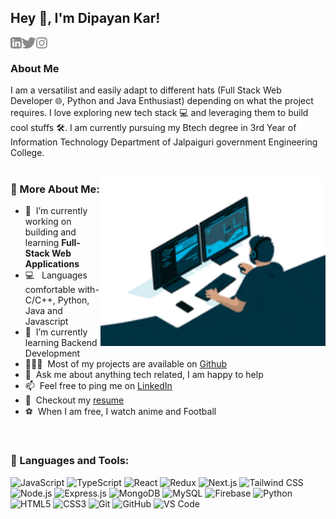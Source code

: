 ## Hey 👋, I'm Dipayan Kar!
<a href='https://www.linkedin.com/in/dipayan-kar-0b887b22b/'><img align='left' alt="linkedin" src="https://github.com/R3d-Dr4g0n/R3d-Dr4g0n/blob/main/assets/linkedin.svg" height='18px'/></a>
<a href='https://x.com/St3r0idalAp3'><img align='left' alt="twitter" src="https://github.com/R3d-Dr4g0n/R3d-Dr4g0n/blob/main/assets/twitter.svg" height='18px'/></a>
<a href='https://www.instagram.com/_dipayan_kar_/'><img align='left' alt="Instagram" src="https://github.com/R3d-Dr4g0n/R3d-Dr4g0n/blob/main/assets/instagram.svg" height='18px'/></a>

<br>

### About Me
I am a versatilist and easily adapt to different hats (Full Stack Web Developer 🌐, Python and Java Enthusiast) depending on what the project requires. I love exploring new tech stack 💻 and leveraging them to build cool stuffs 🛠️. I am currently pursuing my Btech degree in 3rd Year of Information Technology Department of Jalpaiguri government Engineering College.
<br/>
<br/>

<img align="right" alt="GIF" src="https://github.com/R3d-Dr4g0n/R3d-Dr4g0n/blob/main/personal%20pic/200w.gif" width="360px"/>
  
### 🧐 More About Me:

- 🔭 &nbsp;I’m currently working on building and learning **Full-Stack Web Applications**
- 💻 &nbsp; Languages comfortable with- C/C++, Python, Java and Javascript
- 🌱 &nbsp;I’m currently learning Backend Development
- 👨🏻‍💻 &nbsp;Most of my projects are available on [Github]([https://github.com/R3d-Dr4g0n?tab=repositories])
- 💬 &nbsp;Ask me about anything tech related, I am happy to help
- 📫 &nbsp;Feel free to ping me on [LinkedIn](https://www.linkedin.com/in/dipayan-kar-0b887b22b/)
- 📝 &nbsp;Checkout my [resume](https://drive.google.com/file/d/1AXCdZCH_U3Cj9AgowfO_crOWYyEaMiQM/view?usp=sharing)
- ⚽ &nbsp;When I am free, I watch anime and Football

<br>

### 🔨 Languages and Tools:
![JavaScript](https://img.shields.io/badge/-JavaScript-black?style=flat-square&logo=javascript)
![TypeScript](https://img.shields.io/badge/-TypeScript-black?style=flat-square&logo=typescript)
![React](https://img.shields.io/badge/-React-black?style=flat-square&logo=react)
![Redux](https://img.shields.io/badge/-Redux-black?style=flat-square&logo=redux)
![Next.js](https://img.shields.io/badge/-Next.js-black?style=flat-square&logo=next.js)
![Tailwind CSS](https://img.shields.io/badge/-Tailwind%20CSS-black?style=flat-square&logo=tailwind-css)
![Node.js](https://img.shields.io/badge/-Node.js-black?style=flat-square&logo=Node.js)
![Express.js](https://img.shields.io/badge/Express.js-000000?style=flat-square&logo=express&logoColor=white)
![MongoDB](https://img.shields.io/badge/MongoDB-000000?style=flat-square&logo=mongodb&logoColor=47A248)
![MySQL](https://img.shields.io/badge/-MySQL-black?style=flat-square&logo=mysql)
![Firebase](https://img.shields.io/badge/-Firebase-black?style=flat-square&logo=firebase)
![Python](https://img.shields.io/badge/-Python-black?style=flat-square&logo=python)
![HTML5](https://img.shields.io/badge/-HTML5-black?style=flat-square&logo=html5)
![CSS3](https://img.shields.io/badge/-CSS3-black?style=flat-square&logo=css3&logoColor=1572B6)
![Git](https://img.shields.io/badge/-Git-black?style=flat-square&logo=git)
![GitHub](https://img.shields.io/badge/-GitHub-181717?style=flat-square&logo=github)
![VS Code](https://img.shields.io/badge/-VS%20Code-007ACC?style=flat-square&logo=visual-studio-code)

<br>




<br>
